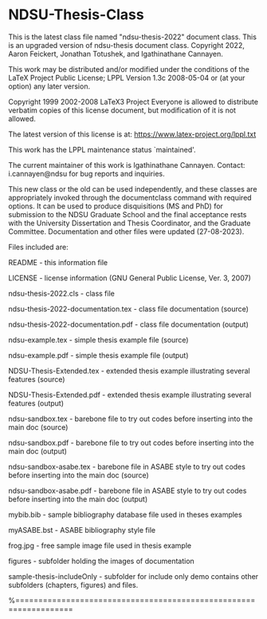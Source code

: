 # NDSU-Thesis-Class
This is the latest class file named "ndsu-thesis-2022" document class. This is an upgraded version of ndsu-thesis document class. Copyright 2022, Aaron Feickert, Jonathan Totushek, and Igathinathane Cannayen.

This work may be distributed and/or modified under the conditions of the LaTeX Project Public License; LPPL Version 1.3c 2008-05-04 or  (at your option) any later version. 

Copyright 1999 2002-2008 LaTeX3 Project 
    Everyone is allowed to distribute verbatim copies of this
    license document, but modification of it is not allowed.

The latest version of this license is at: https://www.latex-project.org/lppl.txt 

This work has the LPPL maintenance status `maintained'.

The current maintainer of this work is Igathinathane Cannayen.
Contact: i.cannayen@ndsu for bug reports and inquiries.

This new class or the old can be used independently, and these classes are appropriately invoked through the documentclass command with required options. It can be used to produce disquisitions (MS and PhD) for submission to the NDSU Graduate School and the final acceptance rests with the University Dissertation and Thesis Coordinator, and the Graduate Committee. Documentation and other files were updated (27-08-2023). 

Files included are:

  README - this information file
  
  LICENSE - license information (GNU General Public License, Ver. 3, 2007)
  
  ndsu-thesis-2022.cls - class file
  
  ndsu-thesis-2022-documentation.tex - class file documentation (source)
  
  ndsu-thesis-2022-documentation.pdf - class file documentation (output)
  
  ndsu-example.tex - simple thesis example file (source)
  
  ndsu-example.pdf - simple thesis example file (output)
  
  NDSU-Thesis-Extended.tex - extended thesis example illustrating several features (source)
  
  NDSU-Thesis-Extended.pdf - extended thesis example illustrating several features (output)
  
  ndsu-sandbox.tex - barebone file to try out codes before inserting into the main doc (source)

  ndsu-sandbox.pdf - barebone file to try out codes before inserting into the main doc (output)
  
  ndsu-sandbox-asabe.tex - barebone file in ASABE style to try out codes before inserting into the main doc (source)

  ndsu-sandbox-asabe.pdf - barebone file in ASABE style to try out codes before inserting into the main doc (output)
  
  mybib.bib - sample bibliography database file used in theses examples 
  
  myASABE.bst - ASABE bibliography style file  
  
  frog.jpg - free sample image file used in thesis example
  
  figures - subfolder holding the images of documentation 
  
  sample-thesis-includeOnly - subfolder for include only demo contains other subfolders (chapters, figures) and files. 
  
  
%==================================================================

